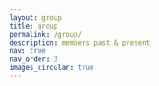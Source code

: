 ```yaml
---
layout: group
title: group
permalink: /group/
description: members past & present
nav: true
nav_order: 3
images_circular: true
---
```

